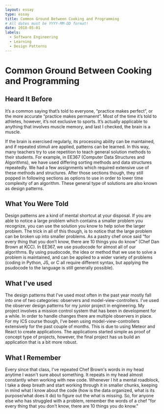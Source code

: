 ```yaml
---
layout: essay
type: essay
title: Common Ground Between Cooking and Programming
# All dates must be YYYY-MM-DD format!
date: 2018-05-01
labels:
  - Software Engineering
  - Learning
  - Design Patterns
---
```

# Common Ground Between Cooking and Programming

## Heard It Before

It’s a common saying that’s told to everyone, “practice makes perfect”, or the more accurate “practice makes permanent”.  Most of the time it’s told to athletes, however, it’s not exclusive to sports.  It’s actually applicable to anything that involves muscle memory, and last I checked, the brain is a muscle. 

If the brain is exercised regularly, its processing ability can be maintained, and if repeated stimuli are applied, patterns can be learned.  In this way, many teachers try to use repetition to teach general solution methods to their students. For example, in EE367 (Computer Data Structures and Algorithms), we have used differing sorting methods and data structures repeatedly.  We had a few assignments which required extensive use of these methods and structures.  After those sections though, they still popped in following sections as options to use in order to lower time complexity of an algorithm.  These general type of solutions are also known as design patterns. 

## What You Were Told

Design patterns are a kind of mental shortcut at your disposal.  If you are able to notice a large problem which contains a smaller problem you recognize, you can use the solution you know to help solve the larger problem.  The trick in all of this though, is to notice that the large problem can be broken up into smaller problems.  As a pastry chef once said “for every thing that you don’t know, there are 10 things you do know” (Chef Dan Brown at KCC).  In EE367, we use psudocode for almost all of our algorithms.  By using psudocode, the idea or method that we use to solve a problem is maintained, and can be applied to a wider variety of problems (coding in Python, JS, or C all require different syntax, but applying the psudocode to the language is still generally possible).  

## What I've used

The design patterns that I’ve used most often in the past year mostly fall into one of two categories: observers and model-view-controllers.  I’ve used the observer design patterns for my junior project in engineering.  My project involves a mission control system that has been in development for a while.  In order to handle changes there are multiple observers in place.  For my ICS course though, I’ve been using model-view-controllers extensively for the past couple of months.  This is due to using Meteor and React to create applications.  The applications started simple as proof of concept type of projects, however, the final project has us build an application that is a bit more robust.  

## What I Remember

Every since that class, I've repeated Chef Brown's words in my head anytime I wasn't sure about something.  It repeats in my head almost constantly when working with new code.  Whenever I hit a mental roadblock, I take a deep breath and start working through it in smaller chunks, keeping in mind what I know about the code (how is the data organized, what is its purpose/what does it do) to figure out the what is missing.  So, for anyone else who has struggled with a problem, remember the words of a chef "for every thing that you don't know, there are 10 things you do know."
